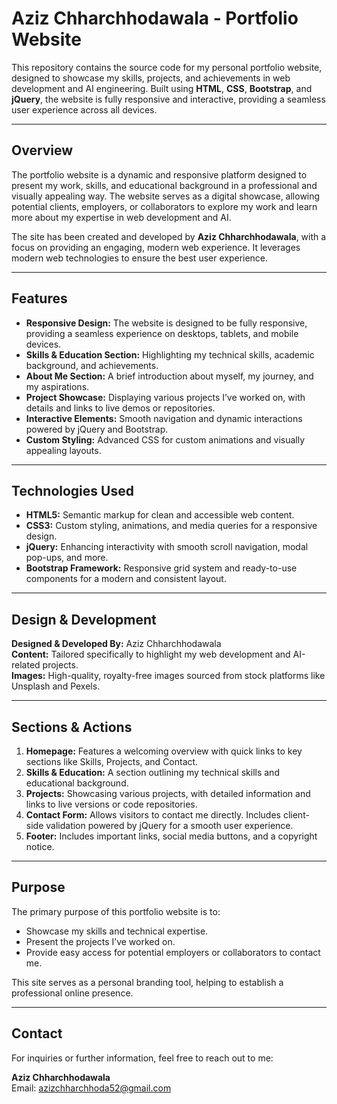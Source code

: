 # **Aziz Chharchhodawala - Portfolio Website**

This repository contains the source code for my personal portfolio website, designed to showcase my skills, projects, and achievements in web development and AI engineering. Built using **HTML**, **CSS**, **Bootstrap**, and **jQuery**, the website is fully responsive and interactive, providing a seamless user experience across all devices.

---

## **Overview**

The portfolio website is a dynamic and responsive platform designed to present my work, skills, and educational background in a professional and visually appealing way. The website serves as a digital showcase, allowing potential clients, employers, or collaborators to explore my work and learn more about my expertise in web development and AI.

The site has been created and developed by **Aziz Chharchhodawala**, with a focus on providing an engaging, modern web experience. It leverages modern web technologies to ensure the best user experience.

---

## **Features**

- **Responsive Design:** The website is designed to be fully responsive, providing a seamless experience on desktops, tablets, and mobile devices.
- **Skills & Education Section:** Highlighting my technical skills, academic background, and achievements.
- **About Me Section:** A brief introduction about myself, my journey, and my aspirations.
- **Project Showcase:** Displaying various projects I’ve worked on, with details and links to live demos or repositories.
- **Interactive Elements:** Smooth navigation and dynamic interactions powered by jQuery and Bootstrap.
- **Custom Styling:** Advanced CSS for custom animations and visually appealing layouts.

---

## **Technologies Used**

- **HTML5:** Semantic markup for clean and accessible web content.
- **CSS3:** Custom styling, animations, and media queries for a responsive design.
- **jQuery:** Enhancing interactivity with smooth scroll navigation, modal pop-ups, and more.
- **Bootstrap Framework:** Responsive grid system and ready-to-use components for a modern and consistent layout.

---

## **Design & Development**

**Designed & Developed By:** Aziz Chharchhodawala  
**Content:** Tailored specifically to highlight my web development and AI-related projects.  
**Images:** High-quality, royalty-free images sourced from stock platforms like Unsplash and Pexels.

---

## **Sections & Actions**

1. **Homepage:** Features a welcoming overview with quick links to key sections like Skills, Projects, and Contact.
2. **Skills & Education:** A section outlining my technical skills and educational background.
3. **Projects:** Showcasing various projects, with detailed information and links to live versions or code repositories.
4. **Contact Form:** Allows visitors to contact me directly. Includes client-side validation powered by jQuery for a smooth user experience.
5. **Footer:** Includes important links, social media buttons, and a copyright notice.

---

## **Purpose**

The primary purpose of this portfolio website is to:

- Showcase my skills and technical expertise.
- Present the projects I’ve worked on.
- Provide easy access for potential employers or collaborators to contact me.

This site serves as a personal branding tool, helping to establish a professional online presence.

---

## **Contact**

For inquiries or further information, feel free to reach out to me:

**Aziz Chharchhodawala**  
Email: [azizchharchhoda52@gmail.com](mailto:azizchharchhoda52@gmail.com)
